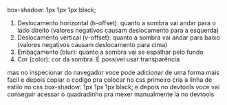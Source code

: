 box-shadow: 1px 1px 1px black;

1. Deslocamento horizontal (h-offset): quanto a sombra vai andar para o lado 
direito (valores negativos causam deslocamento para a esquerda)
2. Deslocamento vertical (v-offset): quanto a sombra vai andar para baixo (valores 
negativos causam deslocamento para cima)
3. Embaçamento (blur): quanto a sombra vai se espalhar pelo fundo
4. Cor (color): cor da sombra. É possível usar transparência

mas no inspecionar do navegador voce pode adicionar de uma forma mais facil e depois copiar o codigo pra colocar no css
primeiro cria a linha de estilo no css box-shadow: 1px 1px 1px black; e depois no devtools voce vai conseguir acessar o quadradinho pra mexer manualmente la no devtools
